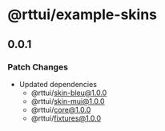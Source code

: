 # @rttui/example-skins

## 0.0.1

### Patch Changes

- Updated dependencies
  - @rttui/skin-bleu@1.0.0
  - @rttui/skin-mui@1.0.0
  - @rttui/core@1.0.0
  - @rttui/fixtures@1.0.0
